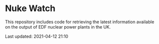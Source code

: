 # Nuke Watch

This repository includes code for retrieving the latest information available on the output of EDF nuclear power plants in the UK.

Last updated: 2021-04-12 21:10
